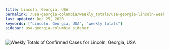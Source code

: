 ```yaml
---
title: Lincoln, Georgia, USA
permalink: /usa-georgia-columbia/weekly_totals/usa-georgia-lincoln-weekly_totals.html
last_updated: Dec 25, 2020
keywords: ["Lincoln, Georgia, USA", "weekly totals"]
sidebar: usa-georgia-columbia_sidebar
---
```


![Weekly Totals of Confirmed Cases for Lincoln, Georgia, USA](/covid_tracker/images/graphs/usa-georgia-lincoln-weekly_totals_graph.png)
